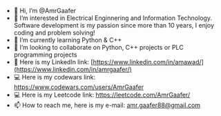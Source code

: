 - 👋 Hi, I’m @AmrGaafer
- 👀 I’m interested in Electrical Enginnering and Information Technology. Software development is my passion since more than 10 years, I enjoy coding and problem solving!
- 🌱 I’m currently learning Python & C++
- 💞️ I’m looking to collaborate on Python, C++ projects or PLC programming projects
- :link: Here is my LinkedIn link: [https://www.linkedin.com/in/amawad/](https://www.linkedin.com/in/amrgaafer/)
- :computer: Here is my codewars link: https://www.codewars.com/users/AmrGaafer
- :computer: Here is my Leetcode link: https://leetcode.com/AmrGaafer/
- 📫 How to reach me, here is my e-mail: amr.gaafer88@gmail.com

<!---
AmrGaafer/AmrGaafer is a ✨ special ✨ repository because its `README.md` (this file) appears on your GitHub profile.
You can click the Preview link to take a look at your changes.
--->
